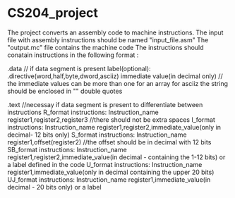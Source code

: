 # CS204_project

The project converts an assembly code to machine instructions.
The input file with assembly instructions should be named "input_file.asm"
The "output.mc" file contains the machine code
The instructions should conatain instructions in the following format :

.data // if data segment is present
label(optional): .directive(word,half,byte,dword,asciiz) immediate value(in decimal only) // the immediate values can be more than one for an array
for asciiz the string should be enclosed in "" double quotes

.text //necessay if data segment is present to differentiate between instructions
R_format instructions:
  Instruction_name register1,register2,register3 //there should not be extra spaces
I_format instructions:
  Instruction_name register1,register2,immediate_value(only in decimal- 12 bits only)
S_format instructions:
  Instruction_name register1,offset(register2) //the offset should be in decimal with 12 bits
SB_format instructions:
  Instruction_name register1,register2,immediate_value(in decimal - containing the 1-12 bits) or a label defined in the code
U_format instructions:
  Instruction_name register1,immediate_value(only in decimal containing the upper 20 bits)
UJ_format instructions:
  Instruction_name register1,immediate_value(in decimal - 20 bits only) or a label
